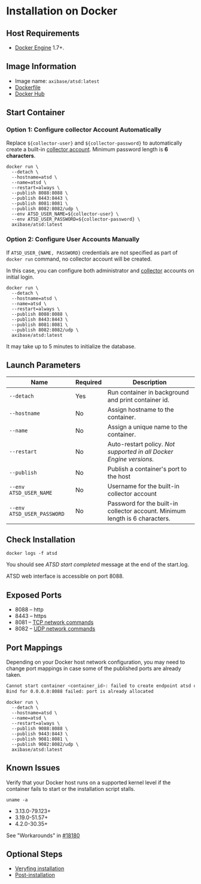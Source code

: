 # Installation on Docker

## Host Requirements

* [Docker Engine](https://docs.docker.com/engine/installation/) 1.7+.

## Image Information

* Image name: `axibase/atsd:latest`
* [Dockerfile](https://github.com/axibase/dockers/blob/master/atsd/Dockerfile)
* [Docker Hub](https://hub.docker.com/r/axibase/atsd/)

## Start Container

### Option 1: Configure collector Account Automatically

Replace `${collector-user}` and `${collector-password}` to automatically create a built-in [collector account](../administration/collector-account.md). Minimum password length is **6 characters**.

```properties
docker run \
  --detach \
  --hostname=atsd \
  --name=atsd \
  --restart=always \
  --publish 8088:8088 \
  --publish 8443:8443 \
  --publish 8081:8081 \
  --publish 8082:8082/udp \
  --env ATSD_USER_NAME=${collector-user} \
  --env ATSD_USER_PASSWORD=${collector-password} \
  axibase/atsd:latest
```

### Option 2: Configure User Accounts Manually

If `ATSD_USER_{NAME, PASSWORD}` credentials are not specified as part of `docker run` command, no collector account will be created.

In this case, you can configure both administrator and [collector](../administration/collector-account.md) accounts on initial login.

```properties
docker run \
  --detach \
  --hostname=atsd \
  --name=atsd \
  --restart=always \
  --publish 8088:8088 \
  --publish 8443:8443 \
  --publish 8081:8081 \
  --publish 8082:8082/udp \
  axibase/atsd:latest
```

It may take up to 5 minutes to initialize the database.

## Launch Parameters

**Name** | **Required** | **Description**
----- | ----- | -----
`--detach` | Yes | Run container in background and print container id.
`--hostname` | No | Assign hostname to the container.
`--name` | No | Assign a unique name to the container.
`--restart` | No | Auto-restart policy. _Not supported in all Docker Engine versions._
`--publish` | No | Publish a container's port to the host
`--env ATSD_USER_NAME` | No | Username for the built-in collector account
`--env ATSD_USER_PASSWORD` | No | Password for the built-in collector account. Minimum length is 6 characters.

## Check Installation

```
docker logs -f atsd
```

You should see _ATSD start completed_ message at the end of the start.log.

ATSD web interface is accessible on port 8088.

## Exposed Ports

* 8088 – http
* 8443 – https
* 8081 – [TCP network commands](https://axibase.com/atsd/api/#network-commands)
* 8082 – [UDP network commands](https://axibase.com/atsd/api/#network-commands)

## Port Mappings

Depending on your Docker host network configuration, you may need to change port mappings in case some of the published ports are already taken.

```sh
Cannot start container <container_id>: failed to create endpoint atsd on network bridge: 
Bind for 0.0.0.0:8088 failed: port is already allocated
```

```properties
docker run \
  --detach \
  --hostname=atsd \
  --name=atsd \
  --restart=always \
  --publish 9088:8088 \
  --publish 9443:8443 \
  --publish 9081:8081 \
  --publish 9082:8082/udp \
  axibase/atsd:latest
```

## Known Issues

Verify that your Docker host runs on a supported kernel level if the container fails to start or the installation script stalls.

```
uname -a
```

* 3.13.0-79.123+
* 3.19.0-51.57+
* 4.2.0-30.35+

See "Workarounds" in [#18180](https://github.com/docker/docker/issues/18180#issuecomment-193708192)

## Optional Steps

- [Veryfing installation](veryfing-installation.md)
- [Post-installation](post-installation.md)
